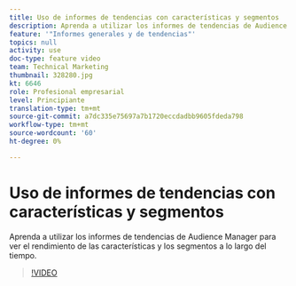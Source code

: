 ```yaml
---
title: Uso de informes de tendencias con características y segmentos
description: Aprenda a utilizar los informes de tendencias de Audience Manager para ver el rendimiento de las características y los segmentos a lo largo del tiempo.
feature: '"Informes generales y de tendencias"'
topics: null
activity: use
doc-type: feature video
team: Technical Marketing
thumbnail: 328280.jpg
kt: 6646
role: Profesional empresarial
level: Principiante
translation-type: tm+mt
source-git-commit: a7dc335e75697a7b1720eccdadbb9605fdeda798
workflow-type: tm+mt
source-wordcount: '60'
ht-degree: 0%

---
```



# Uso de informes de tendencias con características y segmentos

Aprenda a utilizar los informes de tendencias de Audience Manager para ver el rendimiento de las características y los segmentos a lo largo del tiempo.

>[!VIDEO](https://video.tv.adobe.com/v/328280/?quality=12&learn=on)
